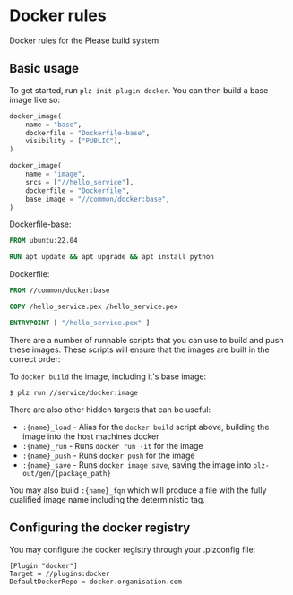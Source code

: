 # Docker rules
Docker rules for the Please build system

## Basic usage

To get started, run `plz init plugin docker`. You can then build a base image like so:

```python
docker_image(
    name = "base",
    dockerfile = "Dockerfile-base",
    visibility = ["PUBLIC"],
)

docker_image(
    name = "image",
    srcs = ["//hello_service"],
    dockerfile = "Dockerfile",
    base_image = "//common/docker:base",
)
```

Dockerfile-base:
```dockerfile
FROM ubuntu:22.04

RUN apt update && apt upgrade && apt install python 

```

Dockerfile: 
```dockerfile
FROM //common/docker:base

COPY /hello_service.pex /hello_service.pex

ENTRYPOINT [ "/hello_service.pex" ] 
```

There are a number of runnable scripts that you can use to build and push these images. These scripts will ensure that
the images are built in the correct order:

To `docker build` the image, including it's base image:

```
$ plz run //service/docker:image
```

There are also other hidden targets that can be useful:

- `:{name}_load` - Alias for the `docker build` script above, building the image into the host machines docker
- `:{name}_run` - Runs `docker run -it` for the image
- `:{name}_push` - Runs `docker push` for the image 
- `:{name}_save` - Runs `docker image save`, saving the image into `plz-out/gen/{package_path}`

You may also build `:{name}_fqn` which will produce a file with the fully qualified image name including the 
deterministic tag. 

## Configuring the docker registry

You may configure the docker registry through your .plzconfig file:
```
[Plugin "docker"]
Target = //plugins:docker
DefaultDockerRepo = docker.organisation.com
```